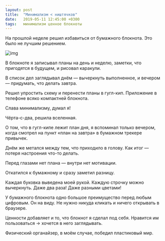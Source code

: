 ```yaml
---
layout: post
title:  "Минимализм < ништячков"
date:   2019-05-11 12:45:00 +0300
tags:   минимализм ценное блокноты
---
```

На прошлой неделе решил избавиться от бумажного блокнота. Это было не лучшим решением.

![img](https://pp.userapi.com/c851328/v851328543/1167fd/qpGXRh2WaF4.jpg)

В блокноте я записывал планы на день и неделю, заметки, что пригодятся в будущем, и рисовал каракули. 

В список дел заглядывал днём — вычеркнуть выполненное, и вечером — придумать, что делать завтра. 

Решил упростить схему и перенести планы в гугл-кип. Приложение в телефоне всяко компактней блокнота. 

Слава минимализму, думал я! 

Чёрта-с-два, решила вселенная. 

О том, что в гугл-кипе лежит план дня, я вспоминал только вечером, когда смотрел на пункт «план на завтра» в бумажном трекере привычек. 

Днём же метался между тем, что приходило в голову. Как итог — потеря настроения что-то делать. 

Перед глазами нет плана — внутри нет мотивации. 

Откатился к бумажному и сразу заметил разницу. 

Каждая буковка выведена моей рукой. Каждую строчку можно вычеркнуть. Даже два раза! Даже разными цветами! 

У бумажного блокнота одно большое преимущество перед любым цифровым. Он на виду. Не нужно никуда кликать и ничего открывать в браузере. 

Ценности добавляет и то, что блокнот я сделал под себя. Нравится им пользоваться → хочется в него заглядывать. 

Физический органайзер, в моём случае, победил пластиковый мир.
